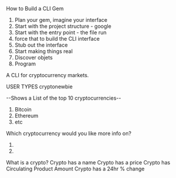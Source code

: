 How to Build a CLI Gem

1. Plan your gem, imagine your interface
2. Start with the project structure - google
3. Start with the entry point - the file run
4. force that to build the CLI interface
5. Stub out the interface
6. Start making things real
7. Discover objets
8. Program

A CLI for cryptocurrency markets.

USER TYPES cryptonewbie

--Shows a List of the top 10 cryptocurrencies--

1. Bitcoin
2. Ethereum
3. etc

Which cryptocurrency would you like more info on?

1.
2.

What is a crypto?
  Crypto has a name
  Crypto has a price
  Crypto has Circulating Product Amount
  Crypto has a 24hr % change
